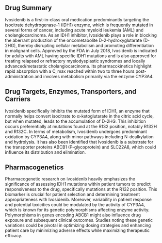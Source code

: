 ## Drug Summary
Ivosidenib is a first-in-class oral medication predominantly targeting the isocitrate dehydrogenase-1 (IDH1) enzyme, which is frequently mutated in several forms of cancer, including acute myeloid leukemia (AML) and cholangiocarcinoma. As an IDH1 inhibitor, Ivosidenib plays a role in blocking the aberrant production of the oncometabolite D-2-hydroxyglutarate (D-2HG), thereby disrupting cellular metabolism and promoting differentiation in malignant cells. Approved by the FDA in July 2018, Ivosidenib is indicated for adults with AML having specific IDH1 mutations and is also approved for treating relapsed or refractory myelodysplastic syndromes and locally advanced/metastatic cholangiocarcinoma. Its pharmacokinetics highlight rapid absorption with a C_max reached within two to three hours post-administration and involves metabolism primarily via the enzyme CYP3A4.

## Drug Targets, Enzymes, Transporters, and Carriers
Ivosidenib specifically inhibits the mutated form of IDH1, an enzyme that normally helps convert isocitrate to α-ketoglutarate in the citric acid cycle, but when mutated, leads to the accumulation of D-2HG. This inhibition occurs preferentially at mutations found at the R132 position, notably R132H and R132C. In terms of metabolism, Ivosidenib undergoes predominant oxidation by CYP3A4, along with minor pathways including N-dealkylation and hydrolysis. It has also been identified that Ivosidenib is a substrate for the transporter proteins ABCB1 (P-glycoprotein) and SLC22A8, which could influence its distribution and elimination.

## Pharmacogenetics
Pharmacogenetic research on Ivosidenib heavily emphasizes the significance of assessing IDH1 mutations within patient tumors to predict responsiveness to the drug, specifically mutations at the R132 position. This biomarker is crucial for patient selection and determining treatment appropriateness with Ivosidenib. Moreover, variability in patient response and potential toxicities could be modulated by the activity of CYP3A4, which is known for its genetic polymorphisms affecting enzyme activity. Polymorphisms in genes encoding ABCB1 might also influence drug exposure and subsequent clinical outcomes. Studies noting these genetic variations could be pivotal in optimizing dosing strategies and enhancing patient care by minimizing adverse effects while maximizing therapeutic efficacy.